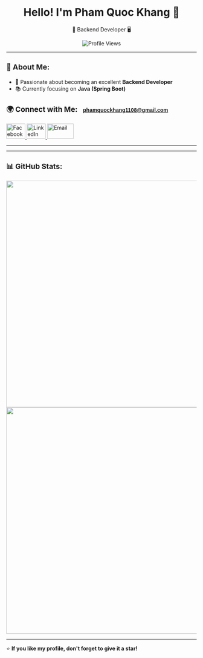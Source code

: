 <h1 align="center">Hello! I'm Pham Quoc Khang 👋</h1>

<p align="center">
  🚀 Backend Developer 🖥️
</p>
<p align="center">
  <img src="https://komarev.com/ghpvc/?username=phamquockhang&label=Profile%20views&color=0e75b6&style=flat" alt="Profile Views" />
</p>

---

### **<h3>🧐 About Me:</h3>**

- 💼 Passionate about becoming an excellent **Backend Developer**
- 📚 Currently focusing on **Java (Spring Boot)**

### **<h3>🌍 Connect with Me: <span style="margin-left: 10px; font-family: 'Arial', sans-serif; font-size: 14px; color: #1a73e8; text-decoration: none; transition: color 0.3s ease; display: inline-block;" onMouseOver="this.style.color='#ff4500'" onMouseOut="this.style.color='#1a73e8'">phamquockhang1108@gmail.com</span></h3>**

<p align="left">
    <a href="https://www.facebook.com/pham.khang.7792052" target="_blank">
        <img src="https://upload.wikimedia.org/wikipedia/commons/5/51/Facebook_f_logo_%282019%29.svg" alt="Facebook" width="50" height="40"/>
    </a>
    <a href="https://linkedin.com/in/phamquockhang" target="_blank">
        <img src="https://cdn.jsdelivr.net/gh/devicons/devicon/icons/linkedin/linkedin-original.svg" alt="LinkedIn" width="50" height="40"/>
    </a>
    <a href="mailto:phamquockhang1108@gmail.com">
        <img src="https://upload.wikimedia.org/wikipedia/commons/7/7e/Gmail_icon_%282020%29.svg" alt="Email" width="70" height="40"/>
    </a>
</p>

---


---

### **<h3>📊 GitHub Stats:</h3>**

<p align="center">
  <img src="https://github-readme-stats.vercel.app/api?username=phamquockhang&show_icons=true&theme=tokyonight" width="600"/>
  <img src="https://github-readme-streak-stats.herokuapp.com/?user=phamquockhang&theme=tokyonight" width="600"/>
</p>

---

⭐ **If you like my profile, don't forget to give it a star!**
